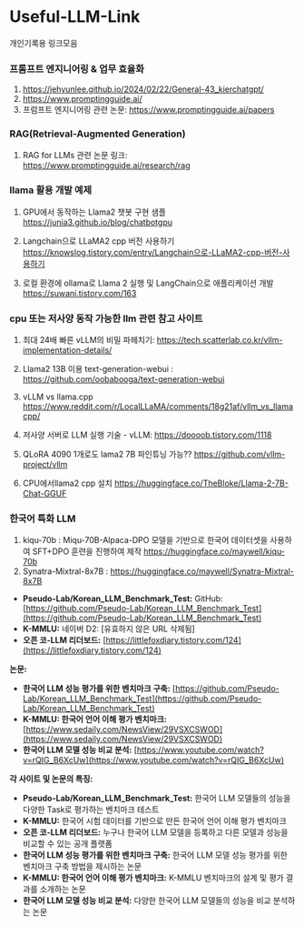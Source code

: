 # Useful-LLM-Link
개인기록용 링크모음

### 프롬프트 엔지니어링 & 업무 효율화
1) https://jehyunlee.github.io/2024/02/22/General-43_kierchatgpt/
2) https://www.promptingguide.ai/
3) 프럼프트 엔지니어링 관련 논문: https://www.promptingguide.ai/papers

### RAG(Retrieval-Augmented Generation)
1) RAG for LLMs 관련 논문 링크: https://www.promptingguide.ai/research/rag

### llama 활용 개발 예제
1) GPU에서 동작하는 Llama2 챗봇 구현 샘플  https://junia3.github.io/blog/chatbotgpu
 
2) Langchain으로 LLaMA2 cpp 버전 사용하기 https://knowslog.tistory.com/entry/Langchain으로-LLaMA2-cpp-버전-사용하기

3) 로컬 환경에 ollama로 Llama 2 실행 및 LangChain으로 애플리케이션 개발 https://suwani.tistory.com/163

### cpu 또는 저사양 동작 가능한 llm 관련 참고 사이트 
1) 최대 24배 빠른 vLLM의 비밀 파헤치기: https://tech.scatterlab.co.kr/vllm-implementation-details/

2) Llama2 13B 이용 text-generation-webui : https://github.com/oobabooga/text-generation-webui

3) vLLM vs llama.cpp   https://www.reddit.com/r/LocalLLaMA/comments/18g21af/vllm_vs_llamacpp/

4) 저사양 서버로 LLM 실행 기술 - vLLM: https://doooob.tistory.com/1118

5) QLoRA  4090 1개로도 lama2 7B 파인튜닝 가능?? https://github.com/vllm-project/vllm

6) CPU에서llama2 cpp 설치 https://huggingface.co/TheBloke/Llama-2-7B-Chat-GGUF

### 한국어 특화 LLM
1)  kiqu-70b : Miqu-70B-Alpaca-DPO 모델을 기반으로 한국어 데이터셋을 사용하여 SFT+DPO 훈련을 진행하여 제작 https://huggingface.co/maywell/kiqu-70b
2)  Synatra-Mixtral-8x7B : https://huggingface.co/maywell/Synatra-Mixtral-8x7B

* **Pseudo-Lab/Korean_LLM_Benchmark_Test:** GitHub: [https://github.com/Pseudo-Lab/Korean_LLM_Benchmark_Test](https://github.com/Pseudo-Lab/Korean_LLM_Benchmark_Test)
* **K-MMLU:** 네이버 D2: [유효하지 않은 URL 삭제됨]
* **오픈 코-LLM 리더보드:** [https://littlefoxdiary.tistory.com/124](https://littlefoxdiary.tistory.com/124)

**논문:**

* **한국어 LLM 성능 평가를 위한 벤치마크 구축:** [https://github.com/Pseudo-Lab/Korean_LLM_Benchmark_Test](https://github.com/Pseudo-Lab/Korean_LLM_Benchmark_Test)
* **K-MMLU: 한국어 언어 이해 평가 벤치마크:** [https://www.sedaily.com/NewsView/29VSXCSWOD](https://www.sedaily.com/NewsView/29VSXCSWOD)
* **한국어 LLM 모델 성능 비교 분석:** [https://www.youtube.com/watch?v=rQIG_B6XcUw](https://www.youtube.com/watch?v=rQIG_B6XcUw)

**각 사이트 및 논문의 특징:**

* **Pseudo-Lab/Korean_LLM_Benchmark_Test:** 한국어 LLM 모델들의 성능을 다양한 Task로 평가하는 벤치마크 테스트
* **K-MMLU:** 한국어 시험 데이터를 기반으로 만든 한국어 언어 이해 평가 벤치마크
* **오픈 코-LLM 리더보드:** 누구나 한국어 LLM 모델을 등록하고 다른 모델과 성능을 비교할 수 있는 공개 플랫폼
* **한국어 LLM 성능 평가를 위한 벤치마크 구축:** 한국어 LLM 모델 성능 평가를 위한 벤치마크 구축 방법을 제시하는 논문
* **K-MMLU: 한국어 언어 이해 평가 벤치마크:** K-MMLU 벤치마크의 설계 및 평가 결과를 소개하는 논문
* **한국어 LLM 모델 성능 비교 분석:** 다양한 한국어 LLM 모델들의 성능을 비교 분석하는 논문
